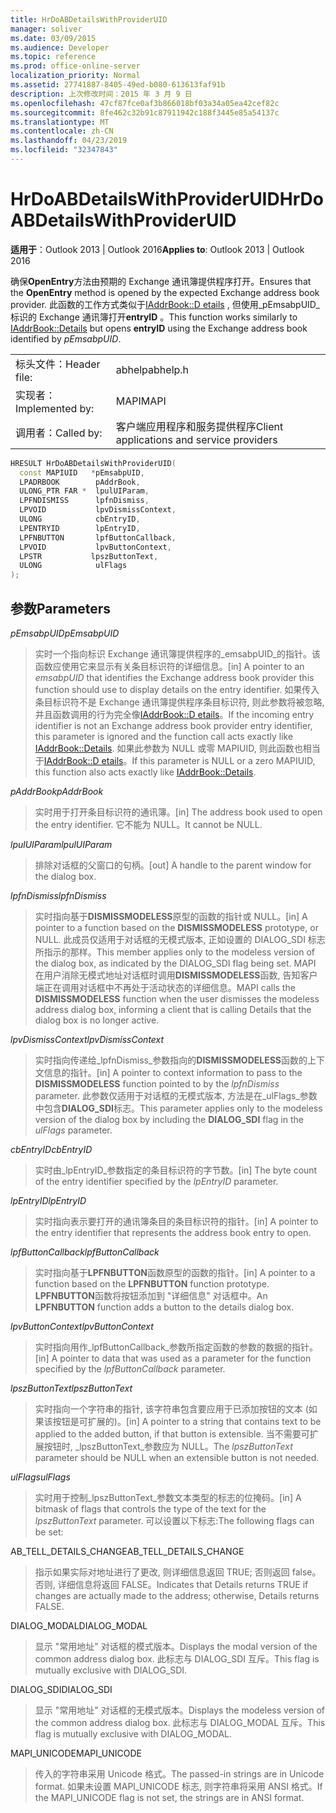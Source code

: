 ```yaml
---
title: HrDoABDetailsWithProviderUID
manager: soliver
ms.date: 03/09/2015
ms.audience: Developer
ms.topic: reference
ms.prod: office-online-server
localization_priority: Normal
ms.assetid: 27741887-8405-49ed-b080-613613faf91b
description: 上次修改时间：2015 年 3 月 9 日
ms.openlocfilehash: 47cf87fce0af3b866018bf03a34a05ea42cef82c
ms.sourcegitcommit: 8fe462c32b91c87911942c188f3445e85a54137c
ms.translationtype: MT
ms.contentlocale: zh-CN
ms.lasthandoff: 04/23/2019
ms.locfileid: "32347843"
---
```

# <a name="hrdoabdetailswithprovideruid"></a><span data-ttu-id="9c2c1-103">HrDoABDetailsWithProviderUID</span><span class="sxs-lookup"><span data-stu-id="9c2c1-103">HrDoABDetailsWithProviderUID</span></span>

  
  
<span data-ttu-id="9c2c1-104">**适用于**：Outlook 2013 | Outlook 2016</span><span class="sxs-lookup"><span data-stu-id="9c2c1-104">**Applies to**: Outlook 2013 | Outlook 2016</span></span> 
  
<span data-ttu-id="9c2c1-105">确保**OpenEntry**方法由预期的 Exchange 通讯簿提供程序打开。</span><span class="sxs-lookup"><span data-stu-id="9c2c1-105">Ensures that the **OpenEntry** method is opened by the expected Exchange address book provider.</span></span> <span data-ttu-id="9c2c1-106">此函数的工作方式类似于[IAddrBook::D etails](iaddrbook-details.md) , 但使用_pEmsabpUID_标识的 Exchange 通讯簿打开**entryID** 。</span><span class="sxs-lookup"><span data-stu-id="9c2c1-106">This function works similarly to [IAddrBook::Details](iaddrbook-details.md) but opens **entryID** using the Exchange address book identified by  _pEmsabpUID_.</span></span>
  
|||
|:-----|:-----|
|<span data-ttu-id="9c2c1-107">标头文件：</span><span class="sxs-lookup"><span data-stu-id="9c2c1-107">Header file:</span></span>  <br/> |<span data-ttu-id="9c2c1-108">abhelp</span><span class="sxs-lookup"><span data-stu-id="9c2c1-108">abhelp.h</span></span>  <br/> |
|<span data-ttu-id="9c2c1-109">实现者：</span><span class="sxs-lookup"><span data-stu-id="9c2c1-109">Implemented by:</span></span>  <br/> |<span data-ttu-id="9c2c1-110">MAPI</span><span class="sxs-lookup"><span data-stu-id="9c2c1-110">MAPI</span></span>  <br/> |
|<span data-ttu-id="9c2c1-111">调用者：</span><span class="sxs-lookup"><span data-stu-id="9c2c1-111">Called by:</span></span>  <br/> |<span data-ttu-id="9c2c1-112">客户端应用程序和服务提供程序</span><span class="sxs-lookup"><span data-stu-id="9c2c1-112">Client applications and service providers</span></span>  <br/> |
   
```cpp
HRESULT HrDoABDetailsWithProviderUID(
  const MAPIUID   *pEmsabpUID,
  LPADRBOOK        pAddrBook,
  ULONG_PTR FAR *  lpulUIParam,
  LPFNDISMISS      lpfnDismiss,
  LPVOID           lpvDismissContext,
  ULONG            cbEntryID,
  LPENTRYID        lpEntryID,
  LPFNBUTTON       lpfButtonCallback,
  LPVOID           lpvButtonContext,
  LPSTR           lpszButtonText,
  ULONG            ulFlags
);
```

## <a name="parameters"></a><span data-ttu-id="9c2c1-113">参数</span><span class="sxs-lookup"><span data-stu-id="9c2c1-113">Parameters</span></span>

 <span data-ttu-id="9c2c1-114">_pEmsabpUID_</span><span class="sxs-lookup"><span data-stu-id="9c2c1-114">_pEmsabpUID_</span></span>
  
> <span data-ttu-id="9c2c1-115">实时一个指向标识 Exchange 通讯簿提供程序的_emsabpUID_的指针。该函数应使用它来显示有关条目标识符的详细信息。</span><span class="sxs-lookup"><span data-stu-id="9c2c1-115">[in] A pointer to an  _emsabpUID_ that identifies the Exchange address book provider this function should use to display details on the entry identifier.</span></span> <span data-ttu-id="9c2c1-116">如果传入条目标识符不是 Exchange 通讯簿提供程序条目标识符, 则此参数将被忽略, 并且函数调用的行为完全像[IAddrBook::D etails](iaddrbook-details.md)。</span><span class="sxs-lookup"><span data-stu-id="9c2c1-116">If the incoming entry identifier is not an Exchange address book provider entry identifier, this parameter is ignored and the function call acts exactly like [IAddrBook::Details](iaddrbook-details.md).</span></span> <span data-ttu-id="9c2c1-117">如果此参数为 NULL 或零 MAPIUID, 则此函数也相当于[IAddrBook::D etails](iaddrbook-details.md)。</span><span class="sxs-lookup"><span data-stu-id="9c2c1-117">If this parameter is NULL or a zero MAPIUID, this function also acts exactly like [IAddrBook::Details](iaddrbook-details.md).</span></span>
    
 <span data-ttu-id="9c2c1-118">_pAddrBook_</span><span class="sxs-lookup"><span data-stu-id="9c2c1-118">_pAddrBook_</span></span>
  
> <span data-ttu-id="9c2c1-119">实时用于打开条目标识符的通讯簿。</span><span class="sxs-lookup"><span data-stu-id="9c2c1-119">[in] The address book used to open the entry identifier.</span></span> <span data-ttu-id="9c2c1-120">它不能为 NULL。</span><span class="sxs-lookup"><span data-stu-id="9c2c1-120">It cannot be NULL.</span></span>
    
 <span data-ttu-id="9c2c1-121">_lpulUIParam_</span><span class="sxs-lookup"><span data-stu-id="9c2c1-121">_lpulUIParam_</span></span>
  
> <span data-ttu-id="9c2c1-122">排除对话框的父窗口的句柄。</span><span class="sxs-lookup"><span data-stu-id="9c2c1-122">[out] A handle to the parent window for the dialog box.</span></span>
    
 <span data-ttu-id="9c2c1-123">_lpfnDismiss_</span><span class="sxs-lookup"><span data-stu-id="9c2c1-123">_lpfnDismiss_</span></span>
  
> <span data-ttu-id="9c2c1-124">实时指向基于**DISMISSMODELESS**原型的函数的指针或 NULL。</span><span class="sxs-lookup"><span data-stu-id="9c2c1-124">[in] A pointer to a function based on the **DISMISSMODELESS** prototype, or NULL.</span></span> <span data-ttu-id="9c2c1-125">此成员仅适用于对话框的无模式版本, 正如设置的 DIALOG_SDI 标志所指示的那样。</span><span class="sxs-lookup"><span data-stu-id="9c2c1-125">This member applies only to the modeless version of the dialog box, as indicated by the DIALOG_SDI flag being set.</span></span> <span data-ttu-id="9c2c1-126">MAPI 在用户消除无模式地址对话框时调用**DISMISSMODELESS**函数, 告知客户端正在调用对话框中不再处于活动状态的详细信息。</span><span class="sxs-lookup"><span data-stu-id="9c2c1-126">MAPI calls the **DISMISSMODELESS** function when the user dismisses the modeless address dialog box, informing a client that is calling Details that the dialog box is no longer active.</span></span> 
    
 <span data-ttu-id="9c2c1-127">_lpvDismissContext_</span><span class="sxs-lookup"><span data-stu-id="9c2c1-127">_lpvDismissContext_</span></span>
  
> <span data-ttu-id="9c2c1-128">实时指向传递给_lpfnDismiss_参数指向的**DISMISSMODELESS**函数的上下文信息的指针。</span><span class="sxs-lookup"><span data-stu-id="9c2c1-128">[in] A pointer to context information to pass to the **DISMISSMODELESS** function pointed to by the  _lpfnDismiss_ parameter.</span></span> <span data-ttu-id="9c2c1-129">此参数仅适用于对话框的无模式版本, 方法是在_ulFlags_参数中包含**DIALOG_SDI**标志。</span><span class="sxs-lookup"><span data-stu-id="9c2c1-129">This parameter applies only to the modeless version of the dialog box by including the **DIALOG_SDI** flag in the  _ulFlags_ parameter.</span></span> 
    
 <span data-ttu-id="9c2c1-130">_cbEntryID_</span><span class="sxs-lookup"><span data-stu-id="9c2c1-130">_cbEntryID_</span></span>
  
> <span data-ttu-id="9c2c1-131">实时由_lpEntryID_参数指定的条目标识符的字节数。</span><span class="sxs-lookup"><span data-stu-id="9c2c1-131">[in] The byte count of the entry identifier specified by the  _lpEntryID_ parameter.</span></span> 
    
 <span data-ttu-id="9c2c1-132">_lpEntryID_</span><span class="sxs-lookup"><span data-stu-id="9c2c1-132">_lpEntryID_</span></span>
  
> <span data-ttu-id="9c2c1-133">实时指向表示要打开的通讯簿条目的条目标识符的指针。</span><span class="sxs-lookup"><span data-stu-id="9c2c1-133">[in] A pointer to the entry identifier that represents the address book entry to open.</span></span>
    
 <span data-ttu-id="9c2c1-134">_lpfButtonCallback_</span><span class="sxs-lookup"><span data-stu-id="9c2c1-134">_lpfButtonCallback_</span></span>
  
> <span data-ttu-id="9c2c1-135">实时指向基于**LPFNBUTTON**函数原型的函数的指针。</span><span class="sxs-lookup"><span data-stu-id="9c2c1-135">[in] A pointer to a function based on the **LPFNBUTTON** function prototype.</span></span> <span data-ttu-id="9c2c1-136">**LPFNBUTTON**函数将按钮添加到 "详细信息" 对话框中。</span><span class="sxs-lookup"><span data-stu-id="9c2c1-136">An **LPFNBUTTON** function adds a button to the details dialog box.</span></span> 
    
 <span data-ttu-id="9c2c1-137">_lpvButtonContext_</span><span class="sxs-lookup"><span data-stu-id="9c2c1-137">_lpvButtonContext_</span></span>
  
> <span data-ttu-id="9c2c1-138">实时指向用作_lpfButtonCallback_参数所指定函数的参数的数据的指针。</span><span class="sxs-lookup"><span data-stu-id="9c2c1-138">[in] A pointer to data that was used as a parameter for the function specified by the  _lpfButtonCallback_ parameter.</span></span> 
    
 <span data-ttu-id="9c2c1-139">_lpszButtonText_</span><span class="sxs-lookup"><span data-stu-id="9c2c1-139">_lpszButtonText_</span></span>
  
> <span data-ttu-id="9c2c1-140">实时指向一个字符串的指针, 该字符串包含要应用于已添加按钮的文本 (如果该按钮是可扩展的)。</span><span class="sxs-lookup"><span data-stu-id="9c2c1-140">[in] A pointer to a string that contains text to be applied to the added button, if that button is extensible.</span></span> <span data-ttu-id="9c2c1-141">当不需要可扩展按钮时, _lpszButtonText_参数应为 NULL。</span><span class="sxs-lookup"><span data-stu-id="9c2c1-141">The  _lpszButtonText_ parameter should be NULL when an extensible button is not needed.</span></span> 
    
 <span data-ttu-id="9c2c1-142">_ulFlags_</span><span class="sxs-lookup"><span data-stu-id="9c2c1-142">_ulFlags_</span></span>
  
> <span data-ttu-id="9c2c1-143">实时用于控制_lpszButtonText_参数文本类型的标志的位掩码。</span><span class="sxs-lookup"><span data-stu-id="9c2c1-143">[in] A bitmask of flags that controls the type of the text for the  _lpszButtonText_ parameter.</span></span> <span data-ttu-id="9c2c1-144">可以设置以下标志:</span><span class="sxs-lookup"><span data-stu-id="9c2c1-144">The following flags can be set:</span></span> 
    
<span data-ttu-id="9c2c1-145">AB_TELL_DETAILS_CHANGE</span><span class="sxs-lookup"><span data-stu-id="9c2c1-145">AB_TELL_DETAILS_CHANGE</span></span>
  
> <span data-ttu-id="9c2c1-146">指示如果实际对地址进行了更改, 则详细信息返回 TRUE; 否则返回 false。否则, 详细信息将返回 FALSE。</span><span class="sxs-lookup"><span data-stu-id="9c2c1-146">Indicates that Details returns TRUE if changes are actually made to the address; otherwise, Details returns FALSE.</span></span>
    
<span data-ttu-id="9c2c1-147">DIALOG_MODAL</span><span class="sxs-lookup"><span data-stu-id="9c2c1-147">DIALOG_MODAL</span></span>
  
> <span data-ttu-id="9c2c1-148">显示 "常用地址" 对话框的模式版本。</span><span class="sxs-lookup"><span data-stu-id="9c2c1-148">Displays the modal version of the common address dialog box.</span></span> <span data-ttu-id="9c2c1-149">此标志与 DIALOG_SDI 互斥。</span><span class="sxs-lookup"><span data-stu-id="9c2c1-149">This flag is mutually exclusive with DIALOG_SDI.</span></span>
    
<span data-ttu-id="9c2c1-150">DIALOG_SDI</span><span class="sxs-lookup"><span data-stu-id="9c2c1-150">DIALOG_SDI</span></span>
  
> <span data-ttu-id="9c2c1-151">显示 "常用地址" 对话框的无模式版本。</span><span class="sxs-lookup"><span data-stu-id="9c2c1-151">Displays the modeless version of the common address dialog box.</span></span> <span data-ttu-id="9c2c1-152">此标志与 DIALOG_MODAL 互斥。</span><span class="sxs-lookup"><span data-stu-id="9c2c1-152">This flag is mutually exclusive with DIALOG_MODAL.</span></span>
    
<span data-ttu-id="9c2c1-153">MAPI_UNICODE</span><span class="sxs-lookup"><span data-stu-id="9c2c1-153">MAPI_UNICODE</span></span>
  
> <span data-ttu-id="9c2c1-154">传入的字符串采用 Unicode 格式。</span><span class="sxs-lookup"><span data-stu-id="9c2c1-154">The passed-in strings are in Unicode format.</span></span> <span data-ttu-id="9c2c1-155">如果未设置 MAPI_UNICODE 标志, 则字符串将采用 ANSI 格式。</span><span class="sxs-lookup"><span data-stu-id="9c2c1-155">If the MAPI_UNICODE flag is not set, the strings are in ANSI format.</span></span>
    

